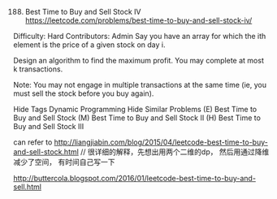 188. Best Time to Buy and Sell Stock IV  
https://leetcode.com/problems/best-time-to-buy-and-sell-stock-iv/

Difficulty: Hard
Contributors: Admin
Say you have an array for which the ith element is the price of a given stock on day i.

Design an algorithm to find the maximum profit. You may complete at most k transactions.

Note:
You may not engage in multiple transactions at the same time (ie, you must sell the stock before you buy again).

Hide Tags Dynamic Programming
Hide Similar Problems (E) Best Time to Buy and Sell Stock (M) Best Time to Buy and Sell Stock II (H) Best Time to Buy and Sell Stock III

can refer to http://liangjiabin.com/blog/2015/04/leetcode-best-time-to-buy-and-sell-stock.html
// 很详细的解释，先想出用两个二维的dp， 然后用通过降维减少了空间， 有时间自己写一下

http://buttercola.blogspot.com/2016/01/leetcode-best-time-to-buy-and-sell.html
